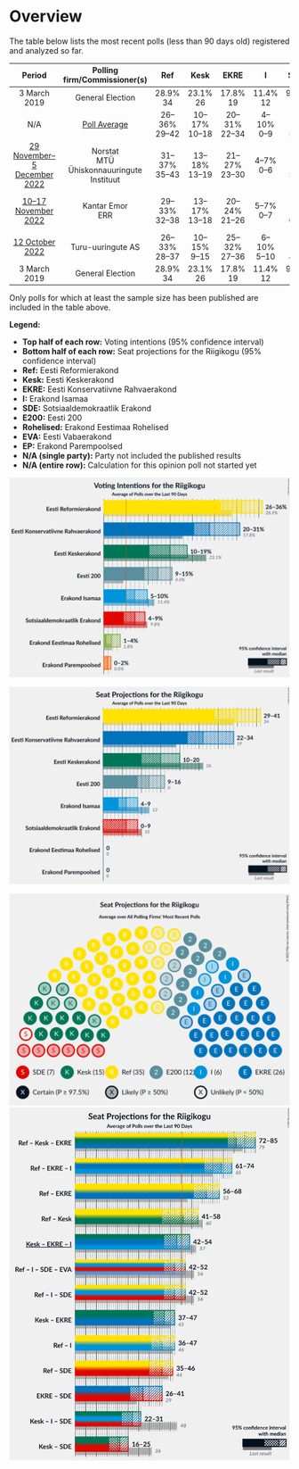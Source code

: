# Overview

The table below lists the most recent polls (less than 90 days old) registered and analyzed so far.

| Period     | Polling firm/Commissioner(s) | Ref | Kesk | EKRE | I | SDE | E200 | Rohelised | EVA | EP |
|:----------:|:----------------------------:|:--:|:--:|:--:|:--:|:--:|:--:|:--:|:--:|:--:|
| 3 March 2019 | General Election | 28.9% <br> 34 | 23.1% <br> 26 | 17.8% <br> 19 | 11.4% <br> 12 | 9.8% <br> 10 | 4.4% <br> 0 | 1.8% <br> 0 | 1.2% <br> 0 | 0.0% <br> 0 |
| N/A | [Poll Average](average.html) | 26–36% <br> 29–42 | 10–17% <br> 10–18 | 20–31% <br> 22–34 | 4–10% <br> 0–9 | 6–9% <br> 5–9 | 9–15% <br> 8–16 | 1–4% <br> 0 | N/A <br> N/A | 0–2% <br> 0 |
| [29 November–5 December 2022](2022-12-05-Norstat.html) | Norstat <br> MTÜ Ühiskonnauuringute Instituut | 31–37% <br> 35–43 | 13–18% <br> 13–19 | 21–27% <br> 23–30 | 4–7% <br> 0–6 | 6–9% <br> 5–9 | 9–12% <br> 8–12 | 1–3% <br> 0 | N/A <br> N/A | 1–2% <br> 0 |
| [10–17 November 2022](2022-11-17-KantarEmor.html) | Kantar Emor <br> ERR | 29–33% <br> 32–38 | 13–17% <br> 13–18 | 20–24% <br> 21–26 | 5–7% <br> 0–7 | 7–9% <br> 6–9 | 12–16% <br> 12–16 | 2–4% <br> 0 | N/A <br> N/A | 1–2% <br> 0 |
| [12 October 2022](2022-10-12-Turu-uuringuteAS.html) | Turu-uuringute AS | 26–33% <br> 28–37 | 10–15% <br> 9–15 | 25–32% <br> 27–36 | 6–10% <br> 5–10 | 5–9% <br> 4–9 | 10–15% <br> 9–15 | 0–2% <br> 0 | N/A <br> N/A | 0–1% <br> 0 |
| 3 March 2019 | General Election | 28.9% <br> 34 | 23.1% <br> 26 | 17.8% <br> 19 | 11.4% <br> 12 | 9.8% <br> 10 | 4.4% <br> 0 | 1.8% <br> 0 | 1.2% <br> 0 | 0.0% <br> 0 |

Only polls for which at least the sample size has been published are included in the table above.

**Legend:**
+ **Top half of each row:** Voting intentions (95% confidence interval)
+ **Bottom half of each row:** Seat projections for the Riigikogu (95% confidence interval)
+ **Ref:** Eesti Reformierakond
+ **Kesk:** Eesti Keskerakond
+ **EKRE:** Eesti Konservatiivne Rahvaerakond
+ **I:** Erakond Isamaa
+ **SDE:** Sotsiaaldemokraatlik Erakond
+ **E200:** Eesti 200
+ **Rohelised:** Erakond Eestimaa Rohelised
+ **EVA:** Eesti Vabaerakond
+ **EP:** Erakond Parempoolsed
+ **N/A (single party):** Party not included the published results
+ **N/A (entire row):** Calculation for this opinion poll not started yet


![Graph with voting intentions not yet produced](average.png "Voting Intentions")

![Graph with seats not yet produced](average-seats.png "Seats")

![Graph with seating plan not yet produced](average-seating-plan.png "Seating Plan")
![Graph with coalitions seats not yet produced](average-coalitions-seats.png "Coalitions Seats")
